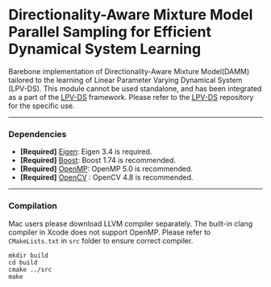 # Directionality-Aware Mixture Model Parallel Sampling for Efficient Dynamical System Learning

Barebone implementation of Directionality-Aware Mixture Model(DAMM) tailored to the learning of Linear Parameter Varying Dynamical System (LPV-DS). This module cannot be used standalone, and has been integrated as a part of the [LPV-DS](https://github.com/SunannnSun/lpvds) framework. Please refer to the [LPV-DS](https://github.com/SunannnSun/lpvds) repository for the specific use.


--- 

### Dependencies
- **[Required]** [Eigen](https://eigen.tuxfamily.org/index.php?title=Main_Page): Eigen 3.4 is required.
- **[Required]** [Boost](https://www.boost.org/): Boost 1.74 is recommended.
- **[Required]** [OpenMP](https://www.openmp.org/): OpenMP 5.0 is recommended.
- **[Required]** [OpenCV](https://opencv.org/) : OpenCV 4.8 is recommended.

---

### Compilation

Mac users please download LLVM compiler separately. The built-in clang compiler in Xcode does not support OpenMP. Please refer to ``CMakeLists.txt`` in ``src`` folder to ensure correct compiler.


```
mkdir build
cd build
cmake ../src
make
```